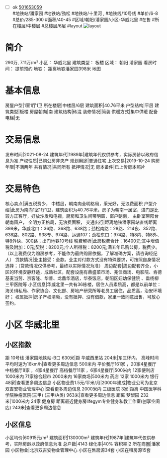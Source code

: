 - [ ] ok [501653059](https://bj.5i5j.com/ershoufang/501653059.html)  
 #地铁站/潘家园 #地铁站/劲松 #地铁站/十里河 ,  #地铁线/10号线
#单价/6-8 #总价/285-300 #面积/40-45   #区域/朝阳/潘家园/小区-华威北里 #在售 #所在楼层/中楼层 #总楼层/6层 #layout 
![layout](http://image2a.5i5j.com/bdir/layout/7a182c7bcce249f1b9ed81d4a65bcad1.jpg_P5.jpg) 
# 简介 
 290万,  7.11万/m² 
小区： 华威北里
建筑类型： 板楼
区域： 朝阳 潘家园
看房时间： 提前预约
地铁： 距离地铁潘家园398米 地图
# 基本信息 
 房屋户型|1室1厅1卫
所在楼层|中楼层/6层
建筑面积|40.76平米
户型结构|平层
建筑类型|板楼
房屋朝向|南
建筑结构|砖混
装修情况|简装
供暖方式|集中供暖
配备电梯|无
# 交易信息 
 发布时间|2021-08-24
建筑年代|1989年|建筑年代仅供参考，实际房龄以政府信息为准
产权性质|已购公房非央产
规划用途|普通住宅
上次交易|2019-10-24
购房年限|不满两年
共有情况|共同所有
抵押情况|无
房本备件|已上传房本照片
# 交易特色 
 核心卖点|满五税费少， 中楼层，朝南向全明格局，采光好，无浪费面积
户型介绍|此房为南向1室1厅1卫，建筑面积为40.76平米，房子为朝南一居室，进门是比较方正客厅，好放沙发和电视，厨房和卫生间带明窗，窗户朝南， 主卧室带阳台朝南窗户， 全明方正格局，无浪费面积，
交通出行|距离地铁潘家园站直线距离398米，华威北口：36路、368路、638路；劲松南路：28路、214夜、352路、638路、802路、938专、974路、运通107；劲松东口：974路、特8内、特8外、特8外快、300路；出门地铁10号线
税费解析|此房税费合计：16400元;其中增值税及附加：0元;契税：8200元;个人所得税：8200元;满五年已购公房，税费少。（以上税费仅为购房参考，不能作为最终购房依据，了解准确方案，请咨询经纪人）
贷款情况|业主接受：全款。业主对付款方式没有特殊要求，可按照自身情况选择；（贷款情况仅供参考，最终以实际情况为准）
周边配套|周边配套齐全，小区的环境安静舒适，成熟社区，配套设施有鼎盛菜市场、兆佳商场、电影院、肯德基麦当劳、京客隆、华普、龙鼎华酒店，华泰饭店，朝阳区妇幼保健院 、垂杨柳三甲医院等
小区信息|华威北里一共有36栋楼，居住人员素质高，都是以前单位：海关缉私局、作家协会、文化部、房地产研究所等老员工居住，品质高，治安环境好；
权属抵押|房子产权清晰，没有抵押、没有借款，家里一致同意出售，可放心签约。
# 小区 华威北里
## 小区指数 
 距 10号线 潘家园地铁站-B口 630米|距 华威西里站 204米|东三环内， 高峰时间平均时速为16km/h|查看更多周边信息
500米内 平价餐厅161家 ，20家4星餐厅
中档餐厅8家 ，4家4星餐厅
高档餐厅11家 ，6家4星餐厅|500米内 12家便利店
1000米内 71家综合超市
2000米内 16家商场|500米内 药店 12家
1000米内 银行 48家|查看更多周边信息
小区物业费1.5元/平米/月|2000年建成|物业公司为北京双吉安物业管理中心|查看更多周边信息
2000米内 三级医院 3家|距离 中国医学科学院肿瘤医院(三甲) (三甲/A类) 963米|查看更多周边信息
距离 梦梨园 232米|1000米内 24家 健身房
距离最近健身房lifegym专业健身私教工作室(创享空间店) 243米|查看更多周边信息
## 小区信息 
 小区均价|60915元/m²
建筑面积|130000m²
建筑年代|1987年|建筑年代仅供参考，实际房龄以政府信息为准
总户数|4143
绿化率|40%
容积率|2
所在商圈|潘家园
小区物业|北京双吉安物业管理中心
小区在售房源34套
小区在租房源15套
